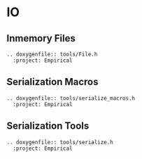 # IO

## Inmemory Files

```{eval-rst}
.. doxygenfile:: tools/File.h
  :project: Empirical
```

## Serialization Macros

```{eval-rst}
.. doxygenfile:: tools/serialize_macros.h
  :project: Empirical
```

## Serialization Tools

```{eval-rst}
.. doxygenfile:: tools/serialize.h
  :project: Empirical
```
